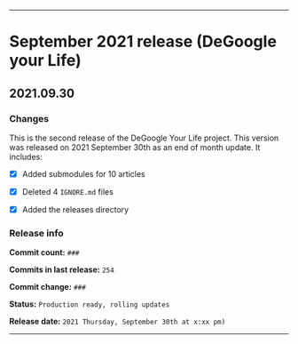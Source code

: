 
***

# September 2021 release (DeGoogle your Life)

## 2021.09.30

### Changes

This is the second release of the DeGoogle Your Life project. This version was released on 2021 September 30th as an end of month update. It includes:

- [x] Added submodules for 10 articles

- [x] Deleted 4 `IGNORE.md` files

- [x] Added the releases directory

### Release info

**Commit count:** `###`

**Commits in last release:** `254`

**Commit change:** `###`

**Status:** `Production ready, rolling updates`

**Release date:** `2021 Thursday, September 30th at x:xx pm)`

***

